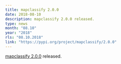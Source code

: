 ```yaml
---
title: mapclassify 2.0.0
date: 2018-08-10
description: mapclassify 2.0.0 released.
type: news
month: "08.10"
year: "2018"
rls: "08.10.2018"
link: "https://pypi.org/project/mapclassify/2.0.0"
---
```


<a href="https://pypi.org/project/mapclassify/2.0.0">mapclassify 2.0.0</a> released.